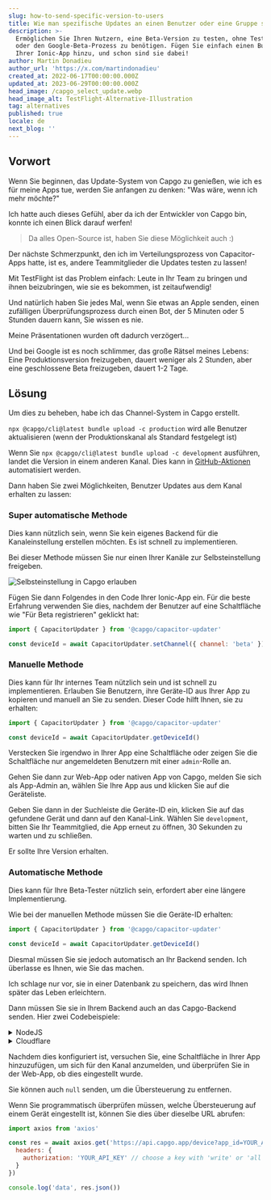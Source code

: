 ```yaml
---
slug: how-to-send-specific-version-to-users
title: Wie man spezifische Updates an einen Benutzer oder eine Gruppe sendet
description: >-
  Ermöglichen Sie Ihren Nutzern, eine Beta-Version zu testen, ohne TestFlight
  oder den Google-Beta-Prozess zu benötigen. Fügen Sie einfach einen Button in
  Ihrer Ionic-App hinzu, und schon sind sie dabei!
author: Martin Donadieu
author_url: 'https://x.com/martindonadieu'
created_at: 2022-06-17T00:00:00.000Z
updated_at: 2023-06-29T00:00:00.000Z
head_image: /capgo_select_update.webp
head_image_alt: TestFlight-Alternative-Illustration
tag: alternatives
published: true
locale: de
next_blog: ''
---
```


## Vorwort

Wenn Sie beginnen, das Update-System von Capgo zu genießen, wie ich es für meine Apps tue, werden Sie anfangen zu denken: "Was wäre, wenn ich mehr möchte?"

Ich hatte auch dieses Gefühl, aber da ich der Entwickler von Capgo bin, konnte ich einen Blick darauf werfen!

> Da alles Open-Source ist, haben Sie diese Möglichkeit auch :)

Der nächste Schmerzpunkt, den ich im Verteilungsprozess von Capacitor-Apps hatte, ist es, andere Teammitglieder die Updates testen zu lassen!

Mit TestFlight ist das Problem einfach: Leute in Ihr Team zu bringen und ihnen beizubringen, wie sie es bekommen, ist zeitaufwendig!

Und natürlich haben Sie jedes Mal, wenn Sie etwas an Apple senden, einen zufälligen Überprüfungsprozess durch einen Bot, der 5 Minuten oder 5 Stunden dauern kann, Sie wissen es nie.

Meine Präsentationen wurden oft dadurch verzögert...

Und bei Google ist es noch schlimmer, das große Rätsel meines Lebens: Eine Produktionsversion freizugeben, dauert weniger als 2 Stunden, aber eine geschlossene Beta freizugeben, dauert 1-2 Tage.

## Lösung

Um dies zu beheben, habe ich das Channel-System in Capgo erstellt.

`npx @capgo/cli@latest bundle upload -c production` wird alle Benutzer aktualisieren (wenn der Produktionskanal als Standard festgelegt ist)

Wenn Sie `npx @capgo/cli@latest bundle upload -c development` ausführen, landet die Version in einem anderen Kanal. Dies kann in [GitHub-Aktionen](/blog/manage-dev-and-prod-build-with-github-actions/) automatisiert werden.

Dann haben Sie zwei Möglichkeiten, Benutzer Updates aus dem Kanal erhalten zu lassen:

### Super automatische Methode

Dies kann nützlich sein, wenn Sie kein eigenes Backend für die Kanaleinstellung erstellen möchten. Es ist schnell zu implementieren.

Bei dieser Methode müssen Sie nur einen Ihrer Kanäle zur Selbsteinstellung freigeben.

![Selbsteinstellung in Capgo erlauben](/self_setwebp)

Fügen Sie dann Folgendes in den Code Ihrer Ionic-App ein. Für die beste Erfahrung verwenden Sie dies, nachdem der Benutzer auf eine Schaltfläche wie "Für Beta registrieren" geklickt hat:
```js
import { CapacitorUpdater } from '@capgo/capacitor-updater'

const deviceId = await CapacitorUpdater.setChannel({ channel: 'beta' })
```

### Manuelle Methode

Dies kann für Ihr internes Team nützlich sein und ist schnell zu implementieren.
Erlauben Sie Benutzern, ihre Geräte-ID aus Ihrer App zu kopieren und manuell an Sie zu senden. Dieser Code hilft Ihnen, sie zu erhalten:
```js
import { CapacitorUpdater } from '@capgo/capacitor-updater'

const deviceId = await CapacitorUpdater.getDeviceId()
```
Verstecken Sie irgendwo in Ihrer App eine Schaltfläche oder zeigen Sie die Schaltfläche nur angemeldeten Benutzern mit einer `admin`-Rolle an.

Gehen Sie dann zur Web-App oder nativen App von Capgo, melden Sie sich als App-Admin an, wählen Sie Ihre App aus und klicken Sie auf die Geräteliste.

Geben Sie dann in der Suchleiste die Geräte-ID ein, klicken Sie auf das gefundene Gerät und dann auf den Kanal-Link. Wählen Sie `development`, bitten Sie Ihr Teammitglied, die App erneut zu öffnen, 30 Sekunden zu warten und zu schließen.

Er sollte Ihre Version erhalten.

### Automatische Methode

Dies kann für Ihre Beta-Tester nützlich sein, erfordert aber eine längere Implementierung.

Wie bei der manuellen Methode müssen Sie die Geräte-ID erhalten:
```js
import { CapacitorUpdater } from '@capgo/capacitor-updater'

const deviceId = await CapacitorUpdater.getDeviceId()
```

Diesmal müssen Sie sie jedoch automatisch an Ihr Backend senden. Ich überlasse es Ihnen, wie Sie das machen.

Ich schlage nur vor, sie in einer Datenbank zu speichern, das wird Ihnen später das Leben erleichtern.

Dann müssen Sie sie in Ihrem Backend auch an das Capgo-Backend senden. Hier zwei Codebeispiele:
<details>
  <summary>NodeJS</summary>

```js
import axios from 'axios'

await axios.post('https://api.capgo.app/device', {
  app_id: 'YOUR_APP_ID',
  device_id: 'DEVICE_ID',
  channel: 'CHANNEL_NAME', // The name of the channel, or undefined if version_id provided
  version_id: 'VERSION_NAME' // this is optionnal, if provide it will override the channel, that usefull when you want to debug only one user.
}, {
  headers: {
    authorization: 'YOUR_API_KEY' // choose a key with 'write' or 'all' rights
  }
})
```
</details>

<details>
  <summary>Cloudflare</summary>
  
```js
addEventListener('fetch', (event) => {
  event.respondWith(
    handleRequest(event.request).catch(
      err => new Response(err.stack, { status: 500 })
    )
  )
})

async function handleRequest(request) {
  const { pathname, method } = new URL(request.url)
  const body = await request.json()
  const newBody = JSON.stringify({
    app_id: 'YOUR_APP_ID',
    device_id: body.device_id,
    channel: 'alpha'
  })
  const newUrl = new URL('https://api.capgo.app/device')
  const options = {
    headers: {
      authorization: 'YOUR_API_KEY',
    },
    method: 'POST',
    body: newBody
  }

  if (request.method === 'DELETE') {
    // DELETE the channel link
    options.method = 'DELETE'
    return fetch(newUrl.toString(), options)
  }

  return fetch(newUrl.toString(), options)
}
```
Senden Sie einfach Ihre device_id im Body an die bereitgestellte URL mit POST zum Hinzufügen und DELETE-Methode zum Löschen.
</details>

Nachdem dies konfiguriert ist, versuchen Sie, eine Schaltfläche in Ihrer App hinzuzufügen, um sich für den Kanal anzumelden, und überprüfen Sie in der Web-App, ob dies eingestellt wurde.

Sie können auch `null` senden, um die Übersteuerung zu entfernen.

Wenn Sie programmatisch überprüfen müssen, welche Übersteuerung auf einem Gerät eingestellt ist, können Sie dies über dieselbe URL abrufen:

```js
import axios from 'axios'

const res = await axios.get('https://api.capgo.app/device?app_id=YOUR_APP_ID&device_id=DEVICE_ID', {
  headers: {
    authorization: 'YOUR_API_KEY' // choose a key with 'write' or 'all' rights
  }
})

console.log('data', res.json())
```